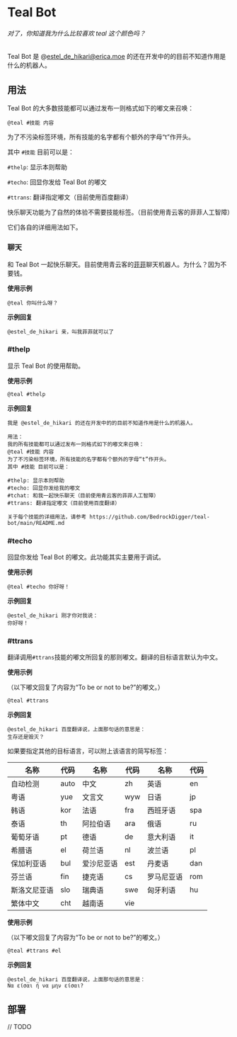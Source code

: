 # Teal Bot

###### 对了，你知道我为什么比较喜欢 teal 这个颜色吗？

Teal Bot 是 @estel_de_hikari@erica.moe 的还在开发中的的目前不知道作用是什么的机器人。

## 用法

Teal Bot 的大多数技能都可以通过发布一则格式如下的嘟文来召唤：

`@teal #技能 内容`

为了不污染标签环境，所有技能的名字都有个额外的字母“t”作开头。

其中 `#技能` 目前可以是：

`#thelp`: 显示本则帮助

`#techo`: 回显你发给 Teal Bot 的嘟文

`#ttrans`: 翻译指定嘟文（目前使用百度翻译）

快乐聊天功能为了自然的体验不需要技能标签。（目前使用青云客的菲菲人工智障）

它们各自的详细用法如下。

### 聊天

和 Teal Bot 一起快乐聊天。目前使用青云客的[菲菲](https://api.qingyunke.com/)聊天机器人。为什么？因为不要钱。

**使用示例**

`@teal 你叫什么呀？`

**示例回复**

```
@estel_de_hikari 亲，叫我菲菲就可以了
```

### #thelp

显示 Teal Bot 的使用帮助。

**使用示例**

`@teal #thelp`

**示例回复**

```
我是 @estel_de_hikari 的还在开发中的的目前不知道作用是什么的机器人。

用法：
我的所有技能都可以通过发布一则格式如下的嘟文来召唤：
@teal #技能 内容
为了不污染标签环境，所有技能的名字都有个额外的字母“t”作开头。
其中 #技能 目前可以是：

#thelp: 显示本则帮助
#techo: 回显你发给我的嘟文
#tchat: 和我一起快乐聊天（目前使用青云客的菲菲人工智障）
#ttrans: 翻译指定嘟文（目前使用百度翻译）

关于每个技能的详细用法，请参考 https://github.com/BedrockDigger/teal-bot/main/README.md
```

### #techo

回显你发给 Teal Bot 的嘟文。此功能其实主要用于调试。

**使用示例**

`@teal #techo 你好呀！`

**示例回复**

```
@estel_de_hikari 刚才你对我说：
你好呀！
```

### #ttrans

翻译调用`#ttrans`技能的嘟文所回复的那则嘟文。翻译的目标语言默认为中文。

**使用示例**

（以下嘟文回复了内容为“To be or not to be?”的嘟文。）

`@teal #ttrans `

**示例回复**

```
@estel_de_hikari 百度翻译说，上面那句话的意思是：
生存还是毁灭？
```

如果要指定其他的目标语言，可以附上该语言的简写标签：

| 名称         | 代码 | 名称       | 代码 | 名称       | 代码 |
| ------------ | ---- | ---------- | ---- | ---------- | ---- |
| 自动检测     | auto | 中文       | zh   | 英语       | en   |
| 粤语         | yue  | 文言文     | wyw  | 日语       | jp   |
| 韩语         | kor  | 法语       | fra  | 西班牙语   | spa  |
| 泰语         | th   | 阿拉伯语   | ara  | 俄语       | ru   |
| 葡萄牙语     | pt   | 德语       | de   | 意大利语   | it   |
| 希腊语       | el   | 荷兰语     | nl   | 波兰语     | pl   |
| 保加利亚语   | bul  | 爱沙尼亚语 | est  | 丹麦语     | dan  |
| 芬兰语       | fin  | 捷克语     | cs   | 罗马尼亚语 | rom  |
| 斯洛文尼亚语 | slo  | 瑞典语     | swe  | 匈牙利语   | hu   |
| 繁体中文     | cht  | 越南语     | vie  |            |      |

**使用示例**

（以下嘟文回复了内容为“To be or not to be?”的嘟文。）

`@teal #ttrans #el `

**示例回复**

```
@estel_de_hikari 百度翻译说，上面那句话的意思是：
Να είσαι ή να μην είσαι?
```

## 部署

// TODO
